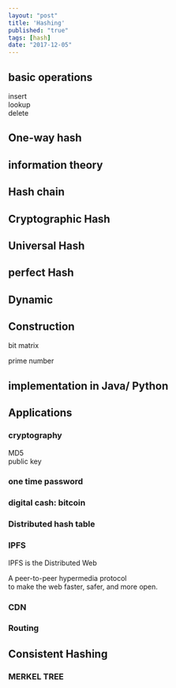 ```yaml
---
layout: "post"
title: 'Hashing'
published: "true"
tags: [hash]
date: "2017-12-05"
---
```


## basic operations

insert  
lookup  
delete  

## One-way hash

## information theory

## Hash chain

## Cryptographic Hash

## Universal Hash

## perfect Hash

## Dynamic

## Construction

bit matrix

prime number

## implementation in Java/ Python

## Applications

### cryptography

MD5  
public key  

### one time password

### digital cash: bitcoin

### Distributed hash table

### IPFS

IPFS is the Distributed Web

A peer-to-peer hypermedia protocol  
to make the web faster, safer, and more open.

### CDN

### Routing

## Consistent Hashing

### MERKEL TREE